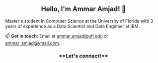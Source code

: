 

<h2 style=text-align:center;>Hello, I'm Ammar Amjad! 👋</h2>

Master's student in Computer Science at the University of Florida with 3 years of experience as a Data Scientist and Data Engineer at IBM. 

📫 **Get in touch:** Email at [ammar.amjad@ufl.edu](ammar.amjad@ufl.edu) or [ammar_amjad@ymail.com](ammar_amjad@ymail.com).


<h3 style=text-align:center;>**Let's connect!**</h3>
